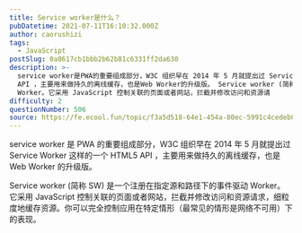 ```yaml
---
title: Service worker是什么？
pubDatetime: 2021-07-11T16:10:32.000Z
author: caorushizi
tags:
  - JavaScript
postSlug: 0a8617cb1bbb2b62b81c6331ff2da630
description: >-
  service worker是PWA的重要组成部分，W3C 组织早在 2014 年 5 月就提出过 Service Worker 这样的一个 HTML5
  API ，主要用来做持久的离线缓存，也是Web Worker的升级版。 Service worker (简称 SW) 是一个注册在指定源和路径下的事件驱动
  Worker。它采用 JavaScript 控制关联的页面或者网站，拦截并修改访问和资源请
difficulty: 2
questionNumber: 506
source: https://fe.ecool.fun/topic/f3a5d518-64e1-454a-80ec-5991c4cedeb0
---
```


service worker 是 PWA 的重要组成部分，W3C 组织早在 2014 年 5 月就提出过 Service Worker 这样的一个 HTML5 API ，主要用来做持久的离线缓存，也是 Web Worker 的升级版。

Service worker (简称 SW) 是一个注册在指定源和路径下的事件驱动 Worker。它采用 JavaScript 控制关联的页面或者网站，拦截并修改访问和资源请求，细粒度地缓存资源。你可以完全控制应用在特定情形（最常见的情形是网络不可用）下的表现。
